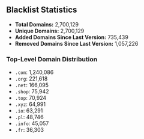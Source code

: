 ## Blacklist Statistics

- **Total Domains:** 2,700,129
- **Unique Domains:** 2,700,129
- **Added Domains Since Last Version:** 735,439
- **Removed Domains Since Last Version:** 1,057,226

### Top-Level Domain Distribution

-  `.com`: 1,240,086
-  `.org`: 221,618
-  `.net`: 166,095
-  `.shop`: 75,942
-  `.top`: 70,924
-  `.xyz`: 64,991
-  `.io`: 63,291
-  `.pl`: 48,746
-  `.info`: 45,057
-  `.fr`: 36,303
